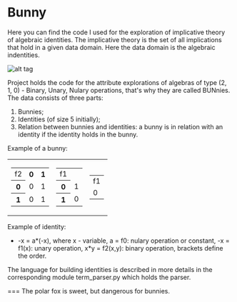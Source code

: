 Bunny
===
Here you can find the code I used for the exploration of implicative theory of algebraic identities.
The implicative theory is the set of all implications that hold in a given data domain.
Here the data domain is the algebraic indentities.

![alt tag](https://raw.githubusercontent.com/artreven/bunny/master/bunny_hello.png)

Project holds the code for the attribute explorations of
algebras of type (2, 1, 0) - Binary, Unary, Nulary operations, that's why they are
called BUNnies. The data consists of three parts:

1. Bunnies;
2. Identities (of size 5 initially);
3. Relation between bunnies and identities: a bunny is in relation with an identity if the identity holds in the bunny. 

Example of a bunny:
<table>
  <td>
  <table>
    <tr>
      <td>f2</td> <th>0</th> <th>1</th>
    </tr>
    <tr>
      <th>0</th> <td>0</td> <td>1</td>
    </tr>
    <tr>
      <th>1</th> <td>0</td> <td>1</td>
    </tr>
  </table>
  </td>
  
  <td>
  <table>
    <tr>
      <td>f1</td>
    </tr>
    <tr>
      <th>0</th> <td>1</td>
    </tr>
    <tr>
      <th>1</th> <td>0</td>
    </tr>
  </table>
  </td>
  
  <td>
  <table>
    <tr>
      <td>f1</td>
    </tr>
    <tr>
      <tв></tв> <td>0</td>
    </tr>
  </table>
  </td>
</table>

Example of identity:

* -x = a*(-x), where x - variable, a = f0: nulary operation or constant, -x = f1(x): unary operation, x*y = f2(x,y): binary operation, brackets define the order.

The language for building identities is described in more details in the corresponding
module term_parser.py which holds the parser.


===
The polar fox is sweet, but dangerous for bunnies.
